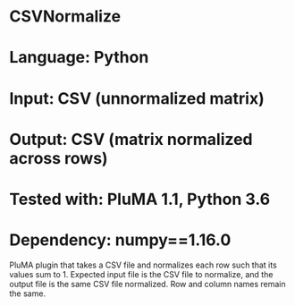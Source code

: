 # CSVNormalize
# Language: Python
# Input: CSV (unnormalized matrix)
# Output: CSV (matrix normalized across rows)
# Tested with: PluMA 1.1, Python 3.6
# Dependency: numpy==1.16.0

PluMA plugin that takes a CSV file and normalizes each row such that its values sum to 1.
Expected input file is the CSV file to normalize, and the output file is the same CSV file normalized.
Row and column names remain the same.
